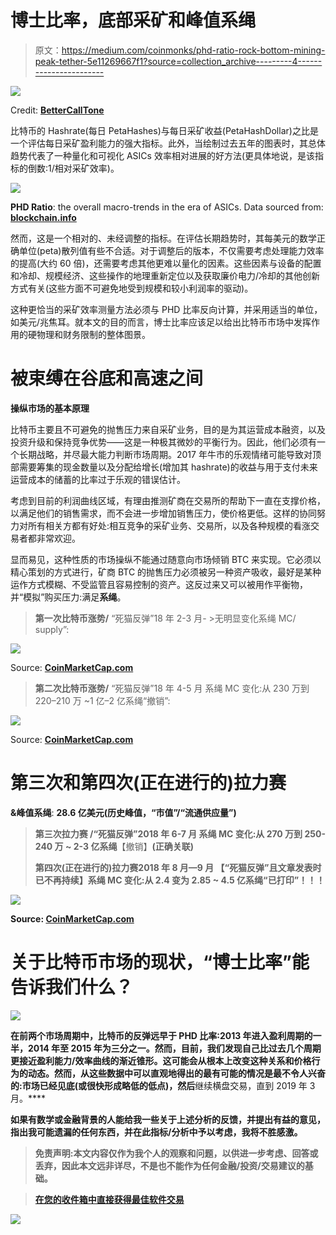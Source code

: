 # 博士比率，底部采矿和峰值系绳

> 原文：<https://medium.com/coinmonks/phd-ratio-rock-bottom-mining-peak-tether-5e11269667f1?source=collection_archive---------4----------------------->

![](img/1ef79ef0ad962af0dc7d1ef7a293ef60.png)

Credit: [**BetterCallTone**](https://www.youtube.com/channel/UCdF6u66GMqbFBtUW_wlrs7g)

比特币的 Hashrate(每日 PetaHashes)与每日采矿收益(PetaHashDollar)之比是一个评估每日采矿盈利能力的强大指标。此外，当绘制过去五年的图表时，其总体趋势代表了一种量化和可视化 ASICs 效率相对进展的好方法(更具体地说，是该指标的倒数:1/相对采矿效率)。

![](img/926fd10f68eb06bc79be20acbf42513f.png)

**PHD Ratio**: the overall macro-trends in the era of ASICs. Data sourced from: [**blockchain.info**](http://blockchain.info)

然而，这是一个相对的、未经调整的指标。在评估长期趋势时，其每美元的数学正确单位(peta)散列值有些不合适。对于调整后的版本，不仅需要考虑处理能力效率的提高(大约 60 倍)，还需要考虑其他更难以量化的因素。这些因素与设备的配置和冷却、规模经济、这些操作的地理重新定位以及获取廉价电力/冷却的其他创新方式有关(这些方面不可避免地受到规模和较小利润率的驱动)。

这种更恰当的采矿效率测量方法必须与 PHD 比率反向计算，并采用适当的单位，如美元/兆焦耳。就本文的目的而言，博士比率应该足以给出比特币市场中发挥作用的硬物理和财务限制的整体图景。

# 被束缚在谷底和高速之间

**操纵市场的基本原理**

比特币主要且不可避免的抛售压力来自采矿业务，目的是为其运营成本融资，以及投资升级和保持竞争优势——这是一种极其微妙的平衡行为。因此，他们必须有一个长期战略，并尽最大能力判断市场周期。2017 年牛市的乐观情绪可能导致对顶部需要筹集的现金数量以及分配给增长(增加其 hashrate)的收益与用于支付未来运营成本的储蓄的比率过于乐观的错误估计。

考虑到目前的利润曲线区域，有理由推测矿商在交易所的帮助下一直在支撑价格，以满足他们的销售需求，而不会进一步增加销售压力，使价格更低。这样的协同努力对所有相关方都有好处:相互竞争的采矿业务、交易所，以及各种规模的看涨交易者都非常欢迎。

显而易见，这种性质的市场操纵不能通过随意向市场倾销 BTC 来实现。它必须以精心策划的方式进行，矿商 BTC 的抛售压力必须被另一种资产吸收，最好是某种运作方式模糊、不受监管且容易控制的资产。这反过来又可以被用作平衡物，并“模拟”购买压力:满足**系绳**。

> **第一次比特币涨势/** “死猫反弹”18 年 2-3 月- >无明显变化系绳 MC/ supply”:

![](img/eeab746b2ea536e3b7b4e4af161a7c7e.png)

Source: [**CoinMarketCap.com**](http://CoinMarketCap.com)

> **第二次比特币涨势/** “死猫反弹”18 年 4-5 月
> 系绳 MC 变化:从 230 万到 220–210 万
> ~1 亿–2 亿系绳“撤销”:

![](img/3783a38e3e7577165300ed50534b60d2.png)

Source: [**CoinMarketCap.com**](http://CoinMarketCap.com)

# 第三次和第四次(正在进行的)拉力赛

**&峰值系绳**: **28.6 亿美元(历史峰值，“市值”/“流通供应量”)**

> ****第三次拉力赛** /“死猫反弹”2018 年 6-7 月
> 系绳 MC 变化:从 270 万到 250-240 万
> ~ 2-3 亿系绳**【撤销】**(正确关联)**
> 
> ****第四次(正在进行的)拉力赛**2018 年 8 月—9 月
> 【“死猫反弹”且文章发表时已不再持续】系绳 MC 变化:从 2.4 变为 2.85
> ~ 4.5 亿系绳**“已打印”！！！****

**![](img/1541063da52ab2d1d2dc68d1c766a8d3.png)**

**Source: [**CoinMarketCap.com**](http://CoinMarketCap.com)**

# **关于比特币市场的现状，“博士比率”能告诉我们什么？**

**![](img/5b32c741a0f705a071094dac13a101e2.png)**

**在前两个市场周期中，比特币的反弹远早于 PHD 比率:2013 年进入盈利周期的一半，2014 年至 2015 年为三分之一。然而，目前，我们发现自己比过去几个周期更接近盈利能力/效率曲线的渐近锥形。**这可能会从根本上改变这种关系和价格行为的动态**。然而，从这些数据中可以直观地得出的最有可能的情况是最不令人兴奋的:市场已经见底(或很快形成略低的低点)，然后**继续横盘交易，直到 2019 年 3 月。****

**如果有数学或金融背景的人能给我一些关于上述分析的反馈，并提出有益的意见，指出我可能遗漏的任何东西，并在此指标/分析中予以考虑，我将不胜感激。**

> ****免责声明:本文内容仅作为我个人的观察和问题，以供进一步考虑、回答或丢弃，因此本文远非详尽，不是也不能作为任何金融/投资/交易建议的基础。****

> **[在您的收件箱中直接获得最佳软件交易](https://coincodecap.com/?utm_source=coinmonks)**

**[![](img/7c0b3dfdcbfea594cc0ae7d4f9bf6fcb.png)](https://coincodecap.com/?utm_source=coinmonks)**